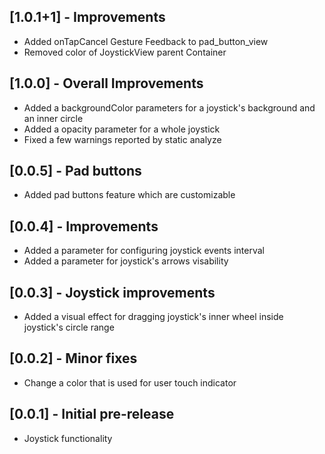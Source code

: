 ## [1.0.1+1] - Improvements
* Added onTapCancel Gesture Feedback to pad_button_view
* Removed color of JoystickView parent Container

## [1.0.0] - Overall Improvements

* Added a backgroundColor parameters for a joystick's background and an inner circle
* Added a opacity parameter for a whole joystick
* Fixed a few warnings reported by static analyze

## [0.0.5] - Pad buttons

* Added pad buttons feature which are customizable

## [0.0.4] - Improvements

* Added a parameter for configuring joystick events interval
* Added a parameter for joystick's arrows visability

## [0.0.3] - Joystick improvements

* Added a visual effect for dragging joystick's inner wheel inside joystick's circle range

## [0.0.2] - Minor fixes

* Change a color that is used for user touch indicator

## [0.0.1] - Initial pre-release

* Joystick functionality
